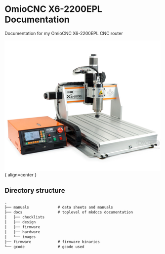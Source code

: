 # OmioCNC X6-2200EPL Documentation

Documentation for my OmioCNC X6-2200EPL CNC router

![Placeholder](assets/images/omiocnc-x6-2200_pictures_0.jpg){ align=center }


## Directory structure

    .
    ├── manuals             # data sheets and manuals
    ├── docs                # toplevel of mkdocs documentation
    │   ├── checklists      
    │   ├── design
    │   ├── firmware
    │   ├── hardware
    │   └── images
    ├── firmware            # firmware binaries
    └── gcode               # gcode used
